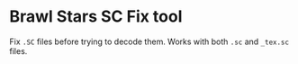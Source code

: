 # Brawl Stars SC Fix tool

Fix `.SC` files before trying to decode them.
Works with both `.sc` and `_tex.sc` files.

